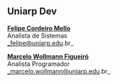 ## Uniarp Dev

**[Felipe Cordeiro Mello](https://github.com/felipecmello/felipecmello)**<br>
Analista de Sistemas<br>
_felipe@uniarp.edu.br_


**[Marcelo Wollmann Figueiró](https://github.com/wfmarcelo)**<br>
Analista Programador<br>
_marcelo.wollmann@uniarp.edu.br_
